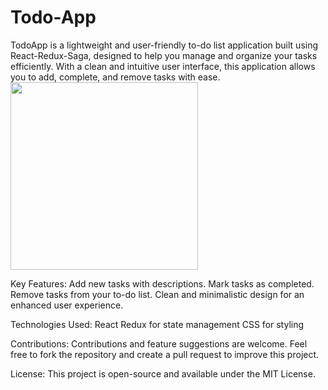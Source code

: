 # Todo-App
TodoApp is a lightweight and user-friendly to-do list application built using React-Redux-Saga, designed to help you manage and organize your tasks efficiently. With a clean and intuitive user interface, this application allows you to add, complete, and remove tasks with ease.
<img src="https://github.com/anshulty21/Todo-App/assets/53966236/f5f13107-aa1a-42f1-974a-70285a27ae64" width="300">

Key Features:
Add new tasks with descriptions.
Mark tasks as completed.
Remove tasks from your to-do list.
Clean and minimalistic design for an enhanced user experience.


Technologies Used:
React
Redux for state management
CSS for styling

Contributions:
Contributions and feature suggestions are welcome. Feel free to fork the repository and create a pull request to improve this project.

License:
This project is open-source and available under the MIT License.



